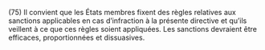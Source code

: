 (75) Il convient que les États membres fixent des règles relatives aux sanctions applicables en cas d’infraction à la présente directive et qu’ils veillent à ce que ces règles soient appliquées. Les sanctions devraient être efficaces, proportionnées et dissuasives.
